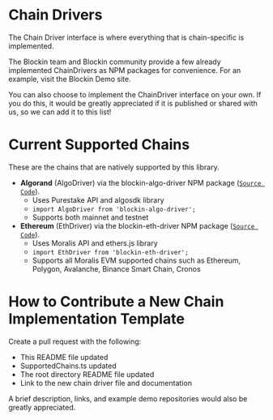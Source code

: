 # Chain Drivers
The Chain Driver interface is where everything that is chain-specific is implemented. 

The Blockin team and Blockin community provide a few already implemented ChainDrivers as NPM packages for convenience. For an example, visit the Blockin Demo site.

You can also choose to implement the ChainDriver interface on your own. If you do this, it would be greatly appreciated if it is published or shared with us, so we can add it to this list!

# Current Supported Chains
These are the chains that are natively supported by this library.
* **Algorand** (AlgoDriver) via the blockin-algo-driver NPM package ([`Source Code`](https://github.com/Blockin-Labs/blockin-algo-driver)).
  * Uses Purestake API and algosdk library
  * ```import AlgoDriver from 'blockin-algo-driver';```
  * Supports both mainnet and testnet
* **Ethereum** (EthDriver) via the blockin-eth-driver NPM package ([`Source Code`](https://github.com/Blockin-Labs/blockin-eth-driver)).
  * Uses Moralis API and ethers.js library
  * ```import EthDriver from 'blockin-eth-driver';```
  * Supports all Moralis EVM supported chains such as Ethereum, Polygon, Avalanche, Binance Smart Chain, Cronos
# How to Contribute a New Chain Implementation Template
Create a pull request with the following:
* This README file updated
* SupportedChains.ts updated
* The root directory README file updated
* Link to the new chain driver file and documentation

A brief description, links, and example demo repositories would also be greatly appreciated.
